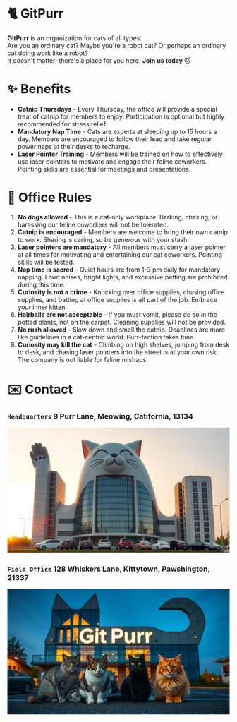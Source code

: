 # 🐈 GitPurr

**GitPurr** is an organization for cats of all types.  
Are you an ordinary cat? Maybe you're a robot cat? Or perhaps an ordinary cat doing work like a robot?  
It doesn't matter; there's a place for you here. **Join us today** 🐱

# ✨ Benefits

- **Catnip Thursdays** - Every Thursday, the office will provide a special treat of catnip for members to enjoy. Participation is optional but highly recommended for stress relief.
- **Mandatory Nap Time** - Cats are experts at sleeping up to 15 hours a day. Members are encouraged to follow their lead and take regular power naps at their desks to recharge.
- **Laser Pointer Training** - Members will be trained on how to effectively use laser pointers to motivate and engage their feline coworkers. Pointing skills are essential for meetings and presentations.

# 📃 Office Rules
1. **No dogs allowed** - This is a cat-only workplace. Barking, chasing, or harassing our feline coworkers will not be tolerated.
2. **Catnip is encouraged** - Members are welcome to bring their own catnip to work. Sharing is caring, so be generous with your stash.
3. **Laser pointers are mandatory** - All members must carry a laser pointer at all times for motivating and entertaining our cat coworkers. Pointing skills will be tested.
4. **Nap time is sacred** - Quiet hours are from 1-3 pm daily for mandatory napping. Loud noises, bright lights, and excessive petting are prohibited during this time.
5. **Curiosity is not a crime** - Knocking over office supplies, chasing office supplies, and batting at office supplies is all part of the job. Embrace your inner kitten.
6. **Hairballs are not acceptable** - If you must vomit, please do so in the potted plants, not on the carpet. Cleaning supplies will not be provided.
7. **No rush allowed** - Slow down and smell the catnip. Deadlines are more like guidelines in a cat-centric world. Purr-fection takes time.
8. **Curiosity may kill the cat** - Climbing on high shelves, jumping from desk to desk, and chasing laser pointers into the street is at your own risk. The company is not liable for feline mishaps.

# ✉️ Contact

### `Headquarters` 9 Purr Lane, Meowing, Catifornia, 13134
![**Headquaters**](images/office.jpg)

### `Field Office` 128 Whiskers Lane, Kittytown, Pawshington, 21337
![**Headquaters**](images/office2.jpg)
